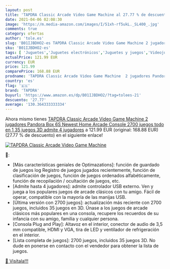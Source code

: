 ```yaml
---
layout: post
title: 'TAPDRA Classic Arcade Video Game Machine al 27.77 % de descuento'
date: 2021-04-06 02:08:30
image: 'https://m.media-amazon.com/images/I/51xh-rf5ukL._SL400_.jpg'
comments: true
category: ofertas
author: 'tole.es'
slug: 'B01IJBDHO2-es TAPDRA Classic Arcade Video Game Machine 2 jugadores...'
sku: 'B01IJBDHO2-es'
tags: [ 'Juguetes','Juguetes electrónicos','Juguetes y juegos','Videojuegos para niños','pandora','tapdra', ]
actualPrice: 121.99 EUR
currency: EUR
price: 121.99
comparePrice: 168.88 EUR
prodname: 'TAPDRA Classic Arcade Video Game Machine  2 jugadores Pandora Box 6S Newest Home Arcade Console 2700 juegos todo en 1  35 juegos 3D   admite 4 jugadores'
country: 'es'
flag: '🇪🇸'
brand: 'TAPDRA'
buyurl: 'https://www.amazon.es/dp/B01IJBDHO2/?tag=tolees-21'
descuento: '27.77'
average: '130.364333333334'
---
```


Ahora mismo tienes [TAPDRA Classic Arcade Video Game Machine  2 jugadores Pandora Box 6S Newest Home Arcade Console 2700 juegos todo en 1  35 juegos 3D   admite 4 jugadores](https://www.amazon.es/dp/B01IJBDHO2/?tag=tolees-21) a 121.99 EUR (original: 168.88 EUR) (27.77 %  de descuento) en el siguiente enlace!

[![TAPDRA Classic Arcade Video Game Machine](https://m.media-amazon.com/images/I/51xh-rf5ukL._SL400_.jpg)](https://www.amazon.es/dp/B01IJBDHO2/?tag=tolees-21)

🔎:

- [Más características geniales de Optimazations]: función de guardado de juegos log Registro de juegos jugados recientemente, función de clasificación de juegos, función de juegos ordenados alfabéticamente, función de recopilación / ocultación de juegos, etc.
- [Admite hasta 4 jugadores]: admite controlador USB externo. Ven y juega a los populares juegos de arcade clásicos con tu amigo. Fácil de operar, compatible con la mayoría de las manijas USB.
- [Última versión con 2700 juegos]: actualización más reciente con 2700 juegos, incluidos 35 juegos en 3D. Únase a los juegos de arcade clásicos más populares en una consola, recupere los recuerdos de su infancia con su amigo, familia y cualquier persona.
- [Consola Plug and Play]: Altavoz en el interior, conector de audio de 3,5 mm compatible, HDMI y VGA, tira de LED y ventilador de refrigeración en el interior.
- [Lista completa de juegos]: 2700 juegos, incluidos 35 juegos 3D. No dude en ponerse en contacto con el vendedor para obtener la lista de juegos.

[🛒 Visítala!!!](https://www.amazon.es/dp/B01IJBDHO2/?tag=tolees-21)
